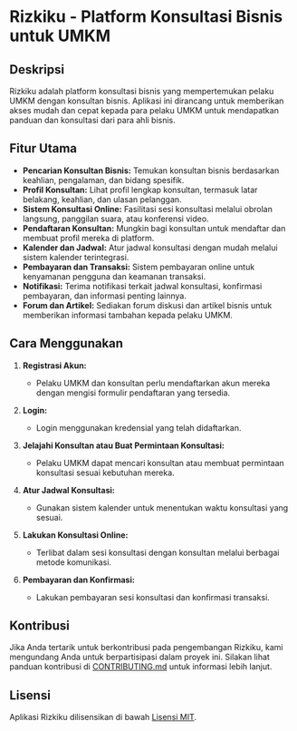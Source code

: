 # Rizkiku - Platform Konsultasi Bisnis untuk UMKM

## Deskripsi

Rizkiku adalah platform konsultasi bisnis yang mempertemukan pelaku UMKM dengan konsultan bisnis. Aplikasi ini dirancang untuk memberikan akses mudah dan cepat kepada para pelaku UMKM untuk mendapatkan panduan dan konsultasi dari para ahli bisnis.

## Fitur Utama

- **Pencarian Konsultan Bisnis:** Temukan konsultan bisnis berdasarkan keahlian, pengalaman, dan bidang spesifik.
- **Profil Konsultan:** Lihat profil lengkap konsultan, termasuk latar belakang, keahlian, dan ulasan pelanggan.
- **Sistem Konsultasi Online:** Fasilitasi sesi konsultasi melalui obrolan langsung, panggilan suara, atau konferensi video.
- **Pendaftaran Konsultan:** Mungkin bagi konsultan untuk mendaftar dan membuat profil mereka di platform.
- **Kalender dan Jadwal:** Atur jadwal konsultasi dengan mudah melalui sistem kalender terintegrasi.
- **Pembayaran dan Transaksi:** Sistem pembayaran online untuk kenyamanan pengguna dan keamanan transaksi.
- **Notifikasi:** Terima notifikasi terkait jadwal konsultasi, konfirmasi pembayaran, dan informasi penting lainnya.
- **Forum dan Artikel:** Sediakan forum diskusi dan artikel bisnis untuk memberikan informasi tambahan kepada pelaku UMKM.

## Cara Menggunakan

1. **Registrasi Akun:**
   - Pelaku UMKM dan konsultan perlu mendaftarkan akun mereka dengan mengisi formulir pendaftaran yang tersedia.

2. **Login:**
   - Login menggunakan kredensial yang telah didaftarkan.

3. **Jelajahi Konsultan atau Buat Permintaan Konsultasi:**
   - Pelaku UMKM dapat mencari konsultan atau membuat permintaan konsultasi sesuai kebutuhan mereka.

4. **Atur Jadwal Konsultasi:**
   - Gunakan sistem kalender untuk menentukan waktu konsultasi yang sesuai.

5. **Lakukan Konsultasi Online:**
   - Terlibat dalam sesi konsultasi dengan konsultan melalui berbagai metode komunikasi.

6. **Pembayaran dan Konfirmasi:**
   - Lakukan pembayaran sesi konsultasi dan konfirmasi transaksi.

## Kontribusi

Jika Anda tertarik untuk berkontribusi pada pengembangan Rizkiku, kami mengundang Anda untuk berpartisipasi dalam proyek ini. Silakan lihat panduan kontribusi di [CONTRIBUTING.md](CONTRIBUTING.md) untuk informasi lebih lanjut.

## Lisensi

Aplikasi Rizkiku dilisensikan di bawah [Lisensi MIT](LICENSE).

